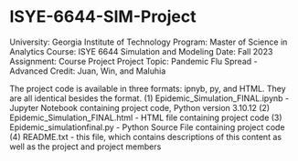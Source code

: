 # ISYE-6644-SIM-Project
University: Georgia Institute of Technology
Program: Master of Science in Analytics
Course: ISYE 6644 Simulation and Modeling
Date: Fall 2023
Assignment: Course Project
Project Topic: Pandemic Flu Spread - Advanced
Credit: Juan, Win, and Maluhia

The project code is available in three formats: ipnyb, py, and HTML. They are all identical besides the format.
(1) Epidemic_Simulation_FINAL.ipynb - Jupyter Notebook containing project code, Python version 3.10.12
(2) Epidemic_Simulation_FINAL.html - HTML file containing project code
(3) Epidemic_simulationfinal.py - Python Source File containing project code
(4) README.txt - this file, which contains descriptions of this content as well as the project and project members

